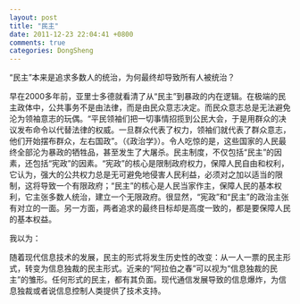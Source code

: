 ```yaml
---
layout: post
title: "民主"
date: 2011-12-23 22:04:41 +0800
comments: true
categories: DongSheng
---
```

“民主”本来是追求多数人的统治，为何最终却导致所有人被统治？

早在2000多年前，亚里士多德就看清了从“民主”到暴政的内在逻辑。在极端的民主政体中，公共事务不是由法律，而是由民众意志决定。而民众意志总是无法避免沦为领袖意志的玩偶。“平民领袖们把一切事情招揽到公民大会，于是用群众的决议发布命令以代替法律的权威。一旦群众代表了权力，领袖们就代表了群众意志，他们开始摆布群众，左右国政”。（《政治学》）。令人吃惊的是，这些国家的人民最终全部沦为暴政的牺牲品，甚至发生了大屠杀。民主制度，不仅包括“民主”的因素，还包括“宪政”的因素。“宪政”的核心是限制政府权力，保障人民自由和权利，它认为，强大的公共权力总是无可避免地侵害人民利益，必须对之加以适当的限制，这将导致一个有限政府；“民主”的核心是人民当家作主，保障人民的基本权利，它主张多数人统治，建立一个无限政府。很显然，“宪政”和“民主”的政治主张有对立的一面。另一方面，两者追求的最终目标却是高度一致的，都是要保障人民的基本权益。

我以为：

随着现代信息技术的发展，民主的形式将发生历史性的改变：从一人一票的民主形式，转变为信息独裁的民主形式。近来的“阿拉伯之春”可以视为“信息独裁的民主”的雏形。任何形式的民主，都有其负面。现代通信发展导致的信息爆炸，为信息独裁或者说信息控制人类提供了技术支持。